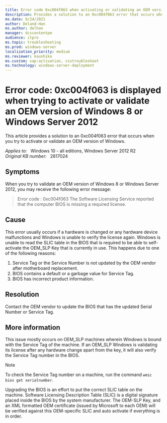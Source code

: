 ```yaml
---
title: Error code 0xc004f063 when activating or validating an OEM version of Windows
description: Provides a solution to an 0xc004f063 error that occurs when you try to activate or validate an OEM version of Windows.
ms.date: 9/24/2021
author: Deland-Han
ms.author: delhan
manager: dcscontentpm
audience: itpro
ms.topic: troubleshooting
ms.prod: windows-server
localization_priority: medium
ms.reviewer: kaushika
ms.custom: sap:activation, csstroubleshoot
ms.technology: windows-server-deployment
---
```

# Error code: 0xc004f063 is displayed when trying to activate or validate an OEM version of Windows 8 or Windows Server 2012

This article provides a solution to an 0xc004f063 error that occurs when you try to activate or validate an OEM version of Windows.

_Applies to:_ &nbsp; Windows 10 - all editions, Windows Server 2012 R2  
_Original KB number:_ &nbsp; 2817024

## Symptoms

When you try to validate an OEM version of Windows 8 or Windows Server 2012, you may receive the following error message:

> Error code : 0xc004f063 The Software Licensing Service reported that the computer BIOS is missing a required license.

## Cause

This error usually occurs if a hardware is changed or any hardware device malfunctions and Windows is unable to verify the license again. Windows is unable to read the SLIC table in the BIOS that is required to be able to self-activate the OEM_SLP Key that is currently in use. This happens due to one of the following reasons:

1. Service Tag or the Service Number is not updated by the OEM vendor after motherboard replacement.
2. BIOS contains a default or a garbage value for Service Tag.
3. BIOS has incorrect product information.

## Resolution

Contact the OEM vendor to update the BIOS that has the updated Serial Number or Service Tag.

## More information

This issue mostly occurs on OEM_SLP machines wherein Windows is bound with the Service Tag of the machine. If an OEM_SLP Windows is validating its license after any hardware change apart from the key, it will also verify the Service Tag number in the BIOS.

> [!NOTE]
> To check the Service Tag number on a machine, run the command `wmic bios get serialnumber`.

Upgrading the BIOS is an effort to put the correct SLIC table on the machine. Software Licensing Description Table (SLIC) is a digital signature placed inside the BIOS by the system manufacturer. The OEM-SLP Key, and an XML formatted OEM certificate (issued by Microsoft to each OEM) will be verified against this OEM-specific SLIC and auto activate if everything is in order.
